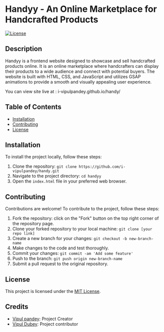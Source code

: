 # Handyy - An Online Marketplace for Handcrafted Products

[![License](https://img.shields.io/badge/license-MIT-blue.svg)](https://opensource.org/licenses/MIT)

## Description

Handyy is a frontend website designed to showcase and sell handcrafted products online. It is an online marketplace where handcrafters can display their products to a wide audience and connect with potential buyers. The website is built with HTML, CSS, and JavaScript and utilizes GSAP animations to provide a smooth and visually appealing user experience.

You can view site live at : i-vipulpandey.github.io/handy/

## Table of Contents

- [Installation](#installation)
- [Contributing](#contributing)
- [License](#license)

## Installation

To install the project locally, follow these steps:

1. Clone the repository: `git clone https://github.com/i-vipulpandey/handy.git`
2. Navigate to the project directory: `cd handyy`
3. Open the `index.html` file in your preferred web browser.

## Contributing

Contributions are welcome! To contribute to the project, follow these steps:

1. Fork the repository: click on the "Fork" button on the top right corner of the repository page.
2. Clone your forked repository to your local machine: `git clone [your repo link]`
3. Create a new branch for your changes: `git checkout -b new-branch-name`
4. Make changes to the code and test thoroughly.
5. Commit your changes: `git commit -am 'Add some feature'`
6. Push to the branch: `git push origin new-branch-name`
7. Submit a pull request to the original repository.

## License

This project is licensed under the [MIT License](https://opensource.org/licenses/MIT).

## Credits

- [Vipul pandey](https://github.com/i-vipulpandey): Project Creator
- [Vipul Dubey](https://github.com/vipuldubey123): Project contributor

